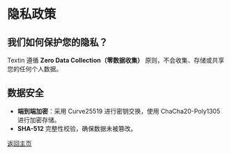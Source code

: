 # 隐私政策
## 我们如何保护您的隐私？
Textin 遵循 **Zero Data Collection（零数据收集）** 原则，不会收集、存储或共享您的任何个人数据。

## 数据安全
- **端到端加密**：采用 Curve25519 进行密钥交换，使用 ChaCha20-Poly1305 进行加密存储。
- **SHA-512** 完整性校验，确保数据未被篡改。

[返回主页](index_zh-tw.html)

